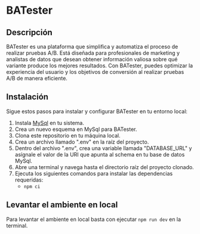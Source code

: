 # BATester

## Descripción
BATester es una plataforma que simplifica y automatiza el proceso de realizar pruebas A/B. Está diseñada para profesionales de marketing y analistas de datos que desean obtener información valiosa sobre qué variante produce los mejores resultados. Con BATester, puedes optimizar la experiencia del usuario y los objetivos de conversión al realizar pruebas A/B de manera eficiente.

## Instalación
Sigue estos pasos para instalar y configurar BATester en tu entorno local:

1. Instala [MySql](https://dev.mysql.com/downloads/mysql/) en tu sistema.
2. Crea un nuevo esquema en MySql para BATester.
3. Clona este repositorio en tu máquina local.
4. Crea un archivo llamado ".env" en la raíz del proyecto.
5. Dentro del archivo ".env", crea una variable llamada "DATABASE_URL" y asígnale el valor de la URI que apunta al schema en tu base de datos MySql.
6. Abre una terminal y navega hasta el directorio raíz del proyecto clonado.
7. Ejecuta los siguientes comandos para instalar las dependencias requeridas:
   - ```npm ci```

## Levantar el ambiente en local
Para levantar el ambiente en local basta con ejecutar ```npm run dev``` en la terminal.
